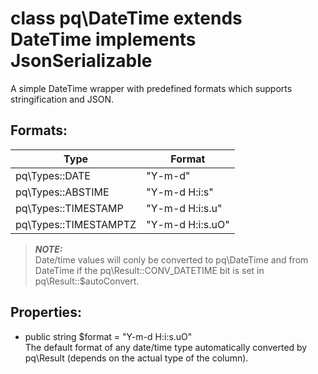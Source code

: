 # class pq\DateTime extends DateTime implements JsonSerializable

A simple DateTime wrapper with predefined formats which supports stringification and JSON.

## Formats:

Type | Format
-----|-------
pq\Types::DATE | "Y-m-d"
pq\Types::ABSTIME | "Y-m-d H:i:s"
pq\Types::TIMESTAMP | "Y-m-d H:i:s.u"
pq\Types::TIMESTAMPTZ | "Y-m-d H:i:s.uO"

> ***NOTE:***  
  Date/time values will conly be converted to pq\DateTime and from DateTime if the pq\Result::CONV_DATETIME bit is set in pq\Result::$autoConvert.

## Properties:

* public string $format = "Y-m-d H:i:s.uO"  
  The default format of any date/time type automatically converted by pq\Result (depends on the actual type of the column).




